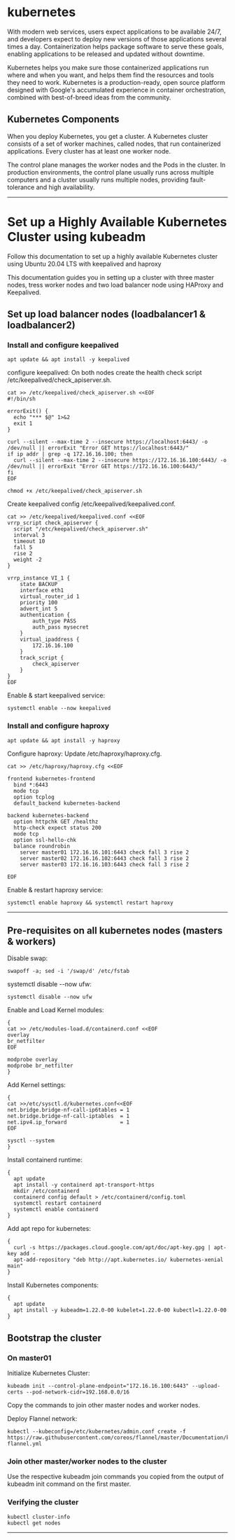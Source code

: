 
# kubernetes
With modern web services, users expect applications to be available 24/7, and developers expect to deploy new versions of those applications several times a day. Containerization helps package software to serve these goals, enabling applications to be released and updated without downtime.

Kubernetes helps you make sure those containerized applications run where and when you want, and helps them find the resources and tools they need to work. Kubernetes is a production-ready, open source platform designed with Google's accumulated experience in container orchestration, combined with best-of-breed ideas from the community.

## Kubernetes Components
When you deploy Kubernetes, you get a cluster. A Kubernetes cluster consists of a set of worker machines, called nodes, that run containerized applications. Every cluster has at least one worker node.

The control plane manages the worker nodes and the Pods in the cluster. In production environments, the control plane usually runs across multiple computers and a cluster usually runs multiple nodes, providing fault-tolerance and high availability.


***

# Set up a Highly Available Kubernetes Cluster using kubeadm
Follow this documentation to set up a highly available Kubernetes cluster using Ubuntu 20.04 LTS with keepalived and haproxy

This documentation guides you in setting up a cluster with three master nodes, tress worker nodes and two load balancer node using HAProxy and Keepalived.


## Set up load balancer nodes (loadbalancer1 & loadbalancer2)

### Install and configure keepalived

```
apt update && apt install -y keepalived 
```
configure keepalived:
On both nodes create the health check script /etc/keepalived/check_apiserver.sh.

```
cat >> /etc/keepalived/check_apiserver.sh <<EOF
#!/bin/sh

errorExit() {
  echo "*** $@" 1>&2
  exit 1
}

curl --silent --max-time 2 --insecure https://localhost:6443/ -o /dev/null || errorExit "Error GET https://localhost:6443/"
if ip addr | grep -q 172.16.16.100; then
  curl --silent --max-time 2 --insecure https://172.16.16.100:6443/ -o /dev/null || errorExit "Error GET https://172.16.16.100:6443/"
fi
EOF

chmod +x /etc/keepalived/check_apiserver.sh
```

Create keepalived config /etc/keepalived/keepalived.conf.

```
cat >> /etc/keepalived/keepalived.conf <<EOF
vrrp_script check_apiserver {
  script "/etc/keepalived/check_apiserver.sh"
  interval 3
  timeout 10
  fall 5
  rise 2
  weight -2
}

vrrp_instance VI_1 {
    state BACKUP
    interface eth1
    virtual_router_id 1
    priority 100
    advert_int 5
    authentication {
        auth_type PASS
        auth_pass mysecret
    }
    virtual_ipaddress {
        172.16.16.100
    }
    track_script {
        check_apiserver
    }
}
EOF
```
Enable & start keepalived service:

```
systemctl enable --now keepalived
```
### Install and configure haproxy

```
apt update && apt install -y haproxy
```
Configure haproxy:
Update /etc/haproxy/haproxy.cfg.

```
cat >> /etc/haproxy/haproxy.cfg <<EOF

frontend kubernetes-frontend
  bind *:6443
  mode tcp
  option tcplog
  default_backend kubernetes-backend

backend kubernetes-backend
  option httpchk GET /healthz
  http-check expect status 200
  mode tcp
  option ssl-hello-chk
  balance roundrobin
    server master01 172.16.16.101:6443 check fall 3 rise 2
    server master02 172.16.16.102:6443 check fall 3 rise 2
    server master03 172.16.16.103:6443 check fall 3 rise 2

EOF
```
Enable & restart haproxy service:

```
systemctl enable haproxy && systemctl restart haproxy
```
***

## Pre-requisites on all kubernetes nodes (masters & workers)

Disable swap:

```
swapoff -a; sed -i '/swap/d' /etc/fstab
```
systemctl disable --now ufw:

``` 
systemctl disable --now ufw
```
Enable and Load Kernel modules:

```
{
cat >> /etc/modules-load.d/containerd.conf <<EOF
overlay
br_netfilter
EOF

modprobe overlay
modprobe br_netfilter
}
```
Add Kernel settings:

```
{
cat >>/etc/sysctl.d/kubernetes.conf<<EOF
net.bridge.bridge-nf-call-ip6tables = 1
net.bridge.bridge-nf-call-iptables  = 1
net.ipv4.ip_forward                 = 1
EOF

sysctl --system
}
```
Install containerd runtime:

```
{
  apt update
  apt install -y containerd apt-transport-https
  mkdir /etc/containerd
  containerd config default > /etc/containerd/config.toml
  systemctl restart containerd
  systemctl enable containerd
}
```
Add apt repo for kubernetes:

```
{
  curl -s https://packages.cloud.google.com/apt/doc/apt-key.gpg | apt-key add -
  apt-add-repository "deb http://apt.kubernetes.io/ kubernetes-xenial main"
}
```
Install Kubernetes components:

```
{
  apt update
  apt install -y kubeadm=1.22.0-00 kubelet=1.22.0-00 kubectl=1.22.0-00
}
```

## Bootstrap the cluster

### On master01
Initialize Kubernetes Cluster:

```
kubeadm init --control-plane-endpoint="172.16.16.100:6443" --upload-certs --pod-network-cidr=192.168.0.0/16
```
Copy the commands to join other master nodes and worker nodes.

Deploy Flannel network:

```
kubectl --kubeconfig=/etc/kubernetes/admin.conf create -f https://raw.githubusercontent.com/coreos/flannel/master/Documentation/kube-flannel.yml
```
### Join other master/worker nodes to the cluster

Use the respective kubeadm join commands you copied from the output of kubeadm init command on the first master.

### Verifying the cluster

```
kubectl cluster-info
kubectl get nodes
```

***

